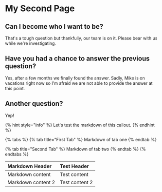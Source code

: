 # My Second Page

## Can I become who I want to be?

That's a tough question but thankfully, our team is on it. Please bear with us while we're investigating.

## Have you had a chance to answer the previous question?

Yes, after a few months we finally found the answer. Sadly, Mike is on vacations right now so I'm afraid we are not able to provide the answer at this point.



## Another question?

Yep!

{% hint style="info" %}
Let's test the markdown of this callout.
{% endhint %}

{% tabs %}
{% tab title="First Tab" %}
Markdown of tab one
{% endtab %}

{% tab title="Second Tab" %}
Markdown of tab two
{% endtab %}
{% endtabs %}

| Markdown Header | Test Header |
| :--- | :--- |
| Markdown content | Test content |
| Markdown content 2 | Test content 2 |



